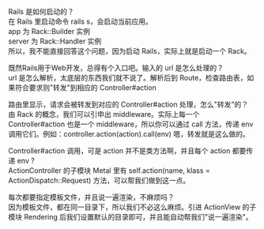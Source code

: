 Rails 是如何启动的？<br>
在 Rails 里启动命令 rails s，会启动当前应用。<br>
app 为 Rack::Builder 实例<br>
server 为 Rack::Handler 实例<br>
所以，我不能直接回答这个问题，因为启动 Rails，实际上就是启动一个 Rack。

既然Rails用于Web开发，总得有个入口吧。输入的 url 是怎么处理的？<br>
url 是怎么解析，太底层的东西我们就不说了。解析后到 Route，检查路由表，如果符合要求则"转发"到相应的 Controller#action

路由里显示，请求会被转发到对应的 Controller#action 处理，怎么"转发"的？<br>
由 Rack 的概念，我们可以引申出 middleware。实际上每一个 Controller#action 也是一个 middleware，所以你可以通过 call 方法，传递 env 调用它们。例如：controller.action(action).call(env)
嗯，转发就是这么做的。

Controller#action 调用，可是 action 并不是类方法啊，并且每个 action 都要传递 env ?<br>
ActionController 的子模块 Metal 里有 self.action(name, klass = ActionDispatch::Request) 方法，可以帮我们做到这一点。

每次都要指定模板文件，并且说一遍渲染，不麻烦吗？<br>
因为模板文件，都在同一目录下，所以我们不必这么麻烦。引进 ActionView 的子模块 Rendering 后我们设置默认的目录即可，并且能自动帮我们"说一遍渲染"。

